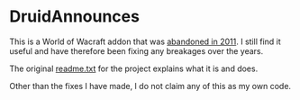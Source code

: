 # DruidAnnounces

This is a World of Wacraft addon that was [abandoned in 2011](https://www.curseforge.com/wow/addons/druidannounces). I still find it useful and have therefore been fixing any breakages over the years.

The original [readme.txt](readme.txt) for the project explains what it is and does.

Other than the fixes I have made, I do not claim any of this as my own code.


